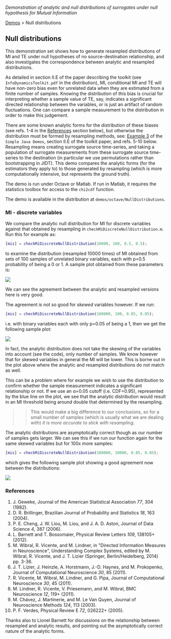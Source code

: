 _Demonstration of analytic and null distributions of surrogates under null hypothesis for Mutual Information_

[Demos](Demos) > Null distributions

## Null distributions

This demonstration set shows how to generate resampled distributions of MI and TE under null hypotheses of no source-destination relationship, and also investigates the correspondence between analytic and resampled distributions.

As detailed in section II.E of the paper describing the toolkit (see `InfoDynamicsToolkit.pdf` in the distribution), MI, conditional MI and TE will have non-zero bias even for unrelated data when they are estimated from a finite number of samples.
Knowing the distribution of this bias is crucial for interpreting whether a sample value of TE, say, indicates a significant directed relationship between the variables, or is just an artifact of random fluctuations.
One can compare a sample measurement to the distribution in order to make this judgement.

There are some known analytic forms for the distribution of these biases (see refs. 1-4 in the [References](#references) section below), but otherwise the distribution must be formed by resampling methods, see: [Example 3](SimpleJavaExamples#example-3---transfer-entropy-on-continuous-data-using-kernel-estimators) of the `Simple Java Demos`, section II.E of the toolkit paper, and refs. 5-10 below. Resampling means creating surrogate source time-series, and taking a population of surrogate measurements from these surrogate source time-series to the destination (in particular we use permutations rather than bootstrapping in JIDT).
This demo compares the analytic forms (for the estimators they apply to) to those generated by resampling (which is more computationally intensive, but represents the ground truth).

The demo is run under Octave or Matlab. If run in Matlab, it requires the statistics toolbox for access to the `chi2cdf` function.

The demo is available in the distribution at `demos/octave/NullDistributions`.

### MI - discrete variables

We compare the analytic null distribution for MI for discrete variables against that obtained by resampling in `checkMiDiscreteNullDistribution.m`. Run this for example as:

```matlab
[mis] = checkMiDiscreteNullDistribution(10000, 100, 0.5, 0.5);
```

to examine the distribution (resampled 10000 times) of MI obtained from sets of 100 samples of unrelated binary variables, each with p=0.5 probability of being a 0 or 1.
A sample plot obtained from these parameters is:

![](https://github.com/jlizier/jidt/raw/master/demos/octave/NullDistributions/sampleResults/cdfMiDiscrete-N100-p-0.50-0.50-edited.png)

We can see the agreement between the analytic and resampled versions here is very good.

The agreement is not so good for _skewed_ variables however.
If we run:

```matlab
[mis] = checkMiDiscreteNullDistribution(100000, 100, 0.05, 0.05);
```

i.e. with binary variables each with only p=0.05 of being a 1, then we get the following sample plot:

![](https://github.com/jlizier/jidt/raw/master/demos/octave/NullDistributions/sampleResults/cdfMiDiscrete-N100-p-0.05-0.05-edited.png)

In fact, the analytic distribution does not take the skewing of the variables into account (see the code), only number of samples. We know however that for skewed variables in general the MI will be lower. This is borne out in the plot above where the analytic and resampled distributions do not match as well.

This can be a problem where for example we wish to use the distribution to confirm whether the sample measurement indicates a significant relationship or not. If we use an α=0.05 cutoff (i.e. CDF=0.95), represented by the blue line on the plot, we see that the analytic distribution would result in an MI threshold being around double that determined by the resampling.

>> This would make a big difference to our conclusions, so for a small number of samples (which is usually what we are dealing with) *it is more accurate to stick with resampling*.

The analytic distributions are asymptotically correct though as our number of samples gets larger. We can see this if we run our function again for the same skewed variables but for 100x more samples:

```matlab
[mis] = checkMiDiscreteNullDistribution(100000, 10000, 0.05, 0.05);
```

which gives the following sample plot showing a good agreement now between the distributions:

![](https://github.com/jlizier/jidt/raw/master/demos/octave/NullDistributions/sampleResults/cdfMiDiscrete-N10000-p-0.05-0.05-edited.png)

### References

 1. J. Geweke, Journal of the American Statistical Association *77*, 304 (1982).
 1. D. R. Brillinger, Brazilian Journal of Probability and Statistics *18*, 163 (2004).
 1. P. E. Cheng, J. W. Liou, M. Liou, and J. A. D. Aston, Journal of Data Science *4*, 387 (2006).
 1. L. Barnett and T. Bossomaier, Physical Review Letters *109*, 138105+ (2012).
 1. M. Wibral, R. Vicente, and M. Lindner, in "Directed Information Measures in Neuroscience", Understanding Complex Systems, edited by M. Wibral, R. Vicente, and J. T. Lizier (Springer, Berlin/Heidelberg, 2014) pp. 3-36.
 1. J. T. Lizier, J. Heinzle, A. Horstmann, J.-D. Haynes, and M. Prokopenko, Journal of Computational Neuroscience *30*, 85 (2011).
 1. R. Vicente, M. Wibral, M. Lindner, and G. Pipa, Journal of Computational Neuroscience *30*, 45 (2011).
 1. M. Lindner, R. Vicente, V. Priesemann, and M. Wibral, BMC Neuroscience *12*, 119+ (2011).
 1. M. Chávez, J. Martinerie, and M. Le Van Quyen, Journal of Neuroscience Methods *124*, 113 (2003).
 1. P. F. Verdes, Physical Review E *72*, 026222+ (2005).

Thanks also to Lionel Barnett for discussions on the relationship between resampled and analytic results, and pointing out the asymptotically correct nature of the analytic forms.